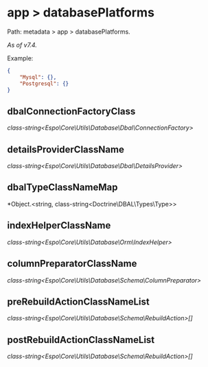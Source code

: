 # app > databasePlatforms

Path: metadata > app > databasePlatforms.

*As of v7.4.*

Example:

```json
{
    "Mysql": {},
    "Postgresql": {}
}
```

## dbalConnectionFactoryClass

*class-string<Espo\Core\Utils\Database\Dbal\ConnectionFactory\>*

## detailsProviderClassName

*class-string<Espo\Core\Utils\Database\Dbal\DetailsProvider\>*

## dbalTypeClassNameMap

*Object.<string, class-string<Doctrine\DBAL\Types\Type\>\>

## indexHelperClassName

*class-string<Espo\Core\Utils\Database\Orm\IndexHelper\>*

## columnPreparatorClassName

*class-string<Espo\Core\Utils\Database\Schema\ColumnPreparator\>*

## preRebuildActionClassNameList

*class-string<Espo\Core\Utils\Database\Schema\RebuildAction\>[]*

## postRebuildActionClassNameList

*class-string<Espo\Core\Utils\Database\Schema\RebuildAction\>[]*

